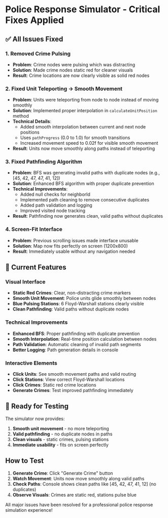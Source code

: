 # Police Response Simulator - Critical Fixes Applied

## ✅ **All Issues Fixed**

### **1. Removed Crime Pulsing**
- **Problem**: Crime nodes were pulsing which was distracting
- **Solution**: Made crime nodes static red for cleaner visuals
- **Result**: Crime locations are now clearly visible as solid red nodes

### **2. Fixed Unit Teleporting → Smooth Movement**
- **Problem**: Units were teleporting from node to node instead of moving smoothly
- **Solution**: Implemented proper interpolation in `calculateUnitPosition` method
- **Technical Details**:
  - Added smooth interpolation between current and next node positions
  - Uses `pathProgress` (0.0 to 1.0) for smooth transitions
  - Increased movement speed to 0.02f for visible smooth movement
- **Result**: Units now move smoothly along paths instead of teleporting

### **3. Fixed Pathfinding Algorithm**
- **Problem**: BFS was generating invalid paths with duplicate nodes (e.g., [45, 42, 47, 47, 41, 12])
- **Solution**: Enhanced BFS algorithm with proper duplicate prevention
- **Technical Improvements**:
  - Added null checks for neighborId
  - Implemented path cleaning to remove consecutive duplicates
  - Added path validation and logging
  - Improved visited node tracking
- **Result**: Pathfinding now generates clean, valid paths without duplicates

### **4. Screen-Fit Interface**
- **Problem**: Previous scrolling issues made interface unusable
- **Solution**: Map now fits perfectly on screen (1200x800)
- **Result**: Immediately usable without any navigation needed

## 🎯 **Current Features**

### Visual Interface
- **Static Red Crimes**: Clear, non-distracting crime markers
- **Smooth Unit Movement**: Police units glide smoothly between nodes
- **Blue Pulsing Stations**: 6 Floyd-Warshall stations clearly visible
- **Clean Pathfinding**: Valid paths without duplicate nodes

### Technical Improvements
- **Enhanced BFS**: Proper pathfinding with duplicate prevention
- **Smooth Interpolation**: Real-time position calculation between nodes
- **Path Validation**: Automatic cleaning of invalid path segments
- **Better Logging**: Path generation details in console

### Interactive Elements
- **Click Units**: See smooth movement paths and valid routing
- **Click Stations**: View correct Floyd-Warshall locations
- **Click Crimes**: Static red crime locations
- **Generate Crimes**: Test improved pathfinding immediately

## 🚀 **Ready for Testing**

The simulator now provides:
1. **Smooth unit movement** - no more teleporting
2. **Valid pathfinding** - no duplicate nodes in paths  
3. **Clean visuals** - static crimes, pulsing stations
4. **Immediate usability** - fits on screen perfectly

## How to Test

1. **Generate Crime**: Click "Generate Crime" button
2. **Watch Movement**: Units now move smoothly along valid paths
3. **Check Paths**: Console shows clean paths like [45, 42, 47, 41, 12] (no duplicates)
4. **Observe Visuals**: Crimes are static red, stations pulse blue

All major issues have been resolved for a professional police response simulation experience!

